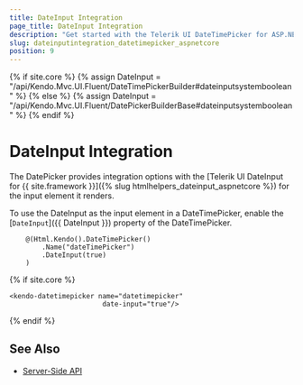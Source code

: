 ```yaml
---
title: DateInput Integration
page_title: DateInput Integration
description: "Get started with the Telerik UI DateTimePicker for ASP.NET and learn how to integrate it with the Telerik UI DateInput."
slug: dateinputintegration_datetimepicker_aspnetcore
position: 9
---
```

{% if site.core %}
    {% assign DateInput = "/api/Kendo.Mvc.UI.Fluent/DateTimePickerBuilder#dateinputsystemboolean" %}
{% else %}
    {% assign DateInput = "/api/Kendo.Mvc.UI.Fluent/DatePickerBuilderBase#dateinputsystemboolean" %}
{% endif %}

# DateInput Integration

The DatePicker provides integration options with the [Telerik UI DateInput for {{ site.framework }}]({% slug htmlhelpers_dateinput_aspnetcore %}) for the input element it renders.

To use the DateInput as the input element in a DateTimePicker, enable the [`DateInput`]({{ DateInput }}) property of the DateTimePicker.

```HtmlHelper
    @(Html.Kendo().DateTimePicker()
        .Name("dateTimePicker")
        .DateInput(true)
    )
```
{% if site.core %}
```TagHelper
<kendo-datetimepicker name="datetimepicker"
                       date-input="true"/>
```
{% endif %}

## See Also

* [Server-Side API](/api/datetimepicker)
